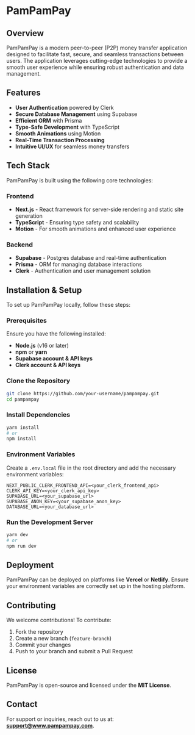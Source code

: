 # PamPamPay

## Overview

PamPamPay is a modern peer-to-peer (P2P) money transfer application designed to facilitate fast, secure, and seamless transactions between users. The application leverages cutting-edge technologies to provide a smooth user experience while ensuring robust authentication and data management.

## Features

- **User Authentication** powered by Clerk
- **Secure Database Management** using Supabase
- **Efficient ORM** with Prisma
- **Type-Safe Development** with TypeScript
- **Smooth Animations** using Motion
- **Real-Time Transaction Processing**
- **Intuitive UI/UX** for seamless money transfers

## Tech Stack

PamPamPay is built using the following core technologies:

### Frontend

- **Next.js** - React framework for server-side rendering and static site generation
- **TypeScript** - Ensuring type safety and scalability
- **Motion** - For smooth animations and enhanced user experience

### Backend

- **Supabase** - Postgres database and real-time authentication
- **Prisma** - ORM for managing database interactions
- **Clerk** - Authentication and user management solution

## Installation & Setup

To set up PamPamPay locally, follow these steps:

### Prerequisites

Ensure you have the following installed:

- **Node.js** (v16 or later)
- **npm** or **yarn**
- **Supabase account & API keys**
- **Clerk account & API keys**

### Clone the Repository

```bash
git clone https://github.com/your-username/pampampay.git
cd pampampay
```

### Install Dependencies

```bash
yarn install
# or
npm install
```

### Environment Variables

Create a `.env.local` file in the root directory and add the necessary environment variables:

```
NEXT_PUBLIC_CLERK_FRONTEND_API=<your_clerk_frontend_api>
CLERK_API_KEY=<your_clerk_api_key>
SUPABASE_URL=<your_supabase_url>
SUPABASE_ANON_KEY=<your_supabase_anon_key>
DATABASE_URL=<your_database_url>
```

### Run the Development Server

```bash
yarn dev
# or
npm run dev
```

## Deployment

PamPamPay can be deployed on platforms like **Vercel** or **Netlify**. Ensure your environment variables are correctly set up in the hosting platform.

## Contributing

We welcome contributions! To contribute:

1. Fork the repository
2. Create a new branch (`feature-branch`)
3. Commit your changes
4. Push to your branch and submit a Pull Request

## License

PamPamPay is open-source and licensed under the **MIT License**.

## Contact

For support or inquiries, reach out to us at: [**support@www.pampampay.com**](mailto:support@www.pampampay.com).
